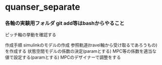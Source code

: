 # quanser_separate
### 各軸の実験用フォルダ git add等はbashからやること

ピッチ軸の挙動を確認する

作成手順
simulinkのモデルの作成
参照軌道(travel軸から受け取るであろうもの)を作成する
状態空間モデルの係数の決定(paramとする)
MPC等の係数を適当な値で設定する(paramとする)
MPCのデザイナーで調整をする




